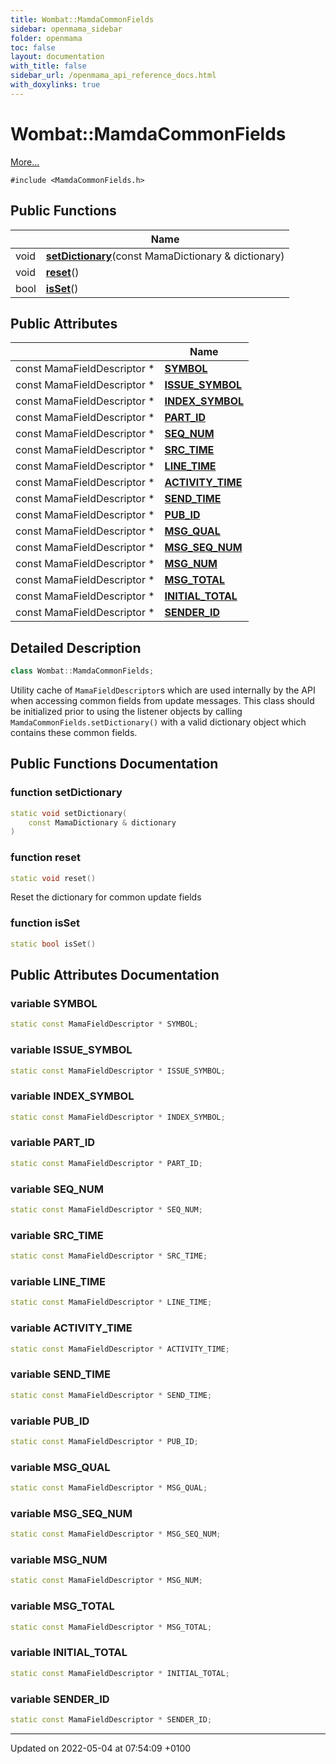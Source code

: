 ```yaml
---
title: Wombat::MamdaCommonFields
sidebar: openmama_sidebar
folder: openmama
toc: false
layout: documentation
with_title: false
sidebar_url: /openmama_api_reference_docs.html
with_doxylinks: true
---
```


# Wombat::MamdaCommonFields



 [More...](#detailed-description)


`#include <MamdaCommonFields.h>`

## Public Functions

|                | Name           |
| -------------- | -------------- |
| void | **[setDictionary](classWombat_1_1MamdaCommonFields.html#function-setdictionary)**(const MamaDictionary & dictionary) |
| void | **[reset](classWombat_1_1MamdaCommonFields.html#function-reset)**() |
| bool | **[isSet](classWombat_1_1MamdaCommonFields.html#function-isset)**() |

## Public Attributes

|                | Name           |
| -------------- | -------------- |
| const MamaFieldDescriptor * | **[SYMBOL](classWombat_1_1MamdaCommonFields.html#variable-symbol)**  |
| const MamaFieldDescriptor * | **[ISSUE_SYMBOL](classWombat_1_1MamdaCommonFields.html#variable-issue-symbol)**  |
| const MamaFieldDescriptor * | **[INDEX_SYMBOL](classWombat_1_1MamdaCommonFields.html#variable-index-symbol)**  |
| const MamaFieldDescriptor * | **[PART_ID](classWombat_1_1MamdaCommonFields.html#variable-part-id)**  |
| const MamaFieldDescriptor * | **[SEQ_NUM](classWombat_1_1MamdaCommonFields.html#variable-seq-num)**  |
| const MamaFieldDescriptor * | **[SRC_TIME](classWombat_1_1MamdaCommonFields.html#variable-src-time)**  |
| const MamaFieldDescriptor * | **[LINE_TIME](classWombat_1_1MamdaCommonFields.html#variable-line-time)**  |
| const MamaFieldDescriptor * | **[ACTIVITY_TIME](classWombat_1_1MamdaCommonFields.html#variable-activity-time)**  |
| const MamaFieldDescriptor * | **[SEND_TIME](classWombat_1_1MamdaCommonFields.html#variable-send-time)**  |
| const MamaFieldDescriptor * | **[PUB_ID](classWombat_1_1MamdaCommonFields.html#variable-pub-id)**  |
| const MamaFieldDescriptor * | **[MSG_QUAL](classWombat_1_1MamdaCommonFields.html#variable-msg-qual)**  |
| const MamaFieldDescriptor * | **[MSG_SEQ_NUM](classWombat_1_1MamdaCommonFields.html#variable-msg-seq-num)**  |
| const MamaFieldDescriptor * | **[MSG_NUM](classWombat_1_1MamdaCommonFields.html#variable-msg-num)**  |
| const MamaFieldDescriptor * | **[MSG_TOTAL](classWombat_1_1MamdaCommonFields.html#variable-msg-total)**  |
| const MamaFieldDescriptor * | **[INITIAL_TOTAL](classWombat_1_1MamdaCommonFields.html#variable-initial-total)**  |
| const MamaFieldDescriptor * | **[SENDER_ID](classWombat_1_1MamdaCommonFields.html#variable-sender-id)**  |

## Detailed Description

```cpp
class Wombat::MamdaCommonFields;
```


Utility cache of `MamaFieldDescriptor`s which are used internally by the API when accessing common fields from update messages. This class should be initialized prior to using the listener objects by calling `MamdaCommonFields.setDictionary()` with a valid dictionary object which contains these common fields. 

## Public Functions Documentation

### function setDictionary

```cpp
static void setDictionary(
    const MamaDictionary & dictionary
)
```


### function reset

```cpp
static void reset()
```


Reset the dictionary for common update fields 


### function isSet

```cpp
static bool isSet()
```


## Public Attributes Documentation

### variable SYMBOL

```cpp
static const MamaFieldDescriptor * SYMBOL;
```


### variable ISSUE_SYMBOL

```cpp
static const MamaFieldDescriptor * ISSUE_SYMBOL;
```


### variable INDEX_SYMBOL

```cpp
static const MamaFieldDescriptor * INDEX_SYMBOL;
```


### variable PART_ID

```cpp
static const MamaFieldDescriptor * PART_ID;
```


### variable SEQ_NUM

```cpp
static const MamaFieldDescriptor * SEQ_NUM;
```


### variable SRC_TIME

```cpp
static const MamaFieldDescriptor * SRC_TIME;
```


### variable LINE_TIME

```cpp
static const MamaFieldDescriptor * LINE_TIME;
```


### variable ACTIVITY_TIME

```cpp
static const MamaFieldDescriptor * ACTIVITY_TIME;
```


### variable SEND_TIME

```cpp
static const MamaFieldDescriptor * SEND_TIME;
```


### variable PUB_ID

```cpp
static const MamaFieldDescriptor * PUB_ID;
```


### variable MSG_QUAL

```cpp
static const MamaFieldDescriptor * MSG_QUAL;
```


### variable MSG_SEQ_NUM

```cpp
static const MamaFieldDescriptor * MSG_SEQ_NUM;
```


### variable MSG_NUM

```cpp
static const MamaFieldDescriptor * MSG_NUM;
```


### variable MSG_TOTAL

```cpp
static const MamaFieldDescriptor * MSG_TOTAL;
```


### variable INITIAL_TOTAL

```cpp
static const MamaFieldDescriptor * INITIAL_TOTAL;
```


### variable SENDER_ID

```cpp
static const MamaFieldDescriptor * SENDER_ID;
```


-------------------------------

Updated on 2022-05-04 at 07:54:09 +0100